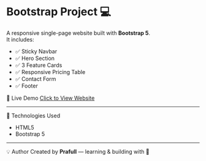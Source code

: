 # Bootstrap Project 💻

A responsive single-page website built with **Bootstrap 5**.  
It includes:

- ✅ Sticky Navbar
- ✅ Hero Section
- ✅ 3 Feature Cards
- ✅ Responsive Pricing Table
- ✅ Contact Form
- ✅ Footer

🔗 Live Demo
[Click to View Website](https://prafull275.github.io/Bootstrap-project)


---

📁 Technologies Used
- HTML5
- Bootstrap 5

---

💡 Author
Created by **Prafull** — learning & building with 🧡
